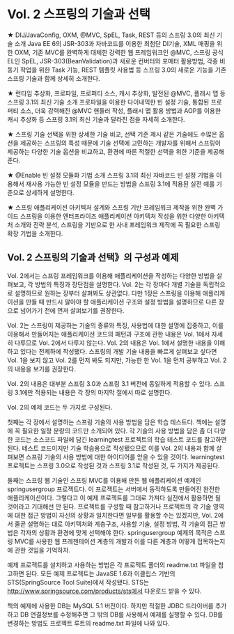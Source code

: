 # Vol. 2 스프링의 기술과 선택

★ DIJ/JavaConfig, OXM, @MVC, SpEL, Task, REST 등의 스프링 3.0의 최신 기술 소개
Java EE 6의 JSR-303과 자바코드를 이용한 최첨단 DI기술, XML 매핑을 위한 OXM, 기존 MVC를 완벽하게 대체한 강력한 웹 프레임워크인 @MVC, 스프링 공식 EL인 SpEL, JSR-303(BeanValidation)과 새로운 컨버터와 포매터 활용방법, 각종 비동기 작업을 위한 Task 기능, REST 템플릿 사용법 등 스프링 3.0의 새로운 기능을 기존 스프링 기술과 함께 상세히 소개한다.

★ 런타임 추상화, 프로파일, 프로퍼티 소스, 캐시 추상화, 발전된 @MVC, 플래시 맵 등 스프링 3.1의 최신 기술 소개
프로파일을 이용한 다이내믹한 빈 설정 기술, 통합된 프로퍼티 소스, 더욱 강력해진 @MVC 핸들러 작성, 플래시 맵 활용 방법과 AOP를 이용한 캐시 추상화 등 스프링 3.1의 최신 기술과 달라진 점을 자세히 소개한다.

★ 스프링 기술 선택을 위한 상세한 기술 비교, 선택 기준 제시
같은 기술에도 수많은 옵션을 제공하는 스프링의 특성 때문에 기술 선택에 고민하는 개발자를 위해서 스프링이 제공하는 다양한 기술 옵션을 비교하고, 환경에 따른 적절한 선택을 위한 기준을 제공해준다.

★ @Enable 빈 설정 모듈화 기법 소개
스프링 3.1의 최신 자바코드 빈 설정 기법을 이용해서 재사용 가능한 빈 설정 모듈을 만드는 방법을 스프링 3.1에 적용된 실전 예를 기준으로 상세하게 설명한다.

★ 스프링 애플리케이션 아키텍처 설계와 스프링 기반 프레임워크 제작을 위한 완벽 가이드
스프링을 이용한 엔터프라이즈 애플리케이션 아키텍처 작성을 위한 다양한 아키텍처 소개와 전략 분석, 스프링을 기반으로 한 사내 프레임워크 제작에 꼭 필요한 스프링 확장 기법을 소개한다.

## Vol. 2 스프링의 기술과 선택》의 구성과 예제

Vol. 2에서는 스프링 프레임워크를 이용해 애플리케이션을 작성하는 다양한 방법을 살펴보고, 각 방법의 특징과 장단점을 설명한다. Vol. 2는 각 장마다 개별 기술을 독립적으로 설명하므로 원하는 장부터 살펴봐도 상관없다. 다만 1장은 스프링을 이용해 애플리케이션을 만들 때 반드시 알아야 할 애플리케이션 구조와 설정 방법을 설명하므로 다른 장으로 넘어가기 전에 먼저 살펴보기를 권장한다.

Vol. 2는 스프링이 제공하는 기술의 종류와 특징, 사용법에 대한 설명에 집중하고, 이를 이용해서 만들어지는 애플리케이션 코드의 패턴과 구조에 관한 내용은 Vol. 1에서 자세히 다루므로 Vol. 2에서 다루지 않는다. Vol. 2의 내용은 Vol. 1에서 설명한 내용을 이해하고 있다는 전제하에 작성됐다. 스프링의 개발 기술 내용을 빠르게 살펴보고 싶다면 Vol. 1을 보지 않고 Vol. 2를 먼저 봐도 되지만, 가능한 한 Vol. 1을 먼저 공부하고 Vol. 2의 내용을 보기를 권장한다.

Vol. 2의 내용은 대부분 스프링 3.0과 스프링 3.1 버전에 동일하게 적용할 수 있다. 스프링 3.1에만 적용되는 내용은 각 장의 마지막 절에서 따로 설명한다.

Vol. 2의 예제 코드는 두 가지로 구성된다.

첫째는 각 장에서 설명하는 스프링 기술의 사용 방법을 담은 학습 테스트다. 책에는 설명에 꼭 필요한 일정 분량의 코드만 소개되어 있다. 각 기술의 사용 방법을 담은 좀 더 다양한 코드는 소스코드 파일에 담긴 learningtest 프로젝트의 학습 테스트 코드를 참고하면 된다. 테스트 코드이지만 기술 학습용으로 작성됐으므로 이를 Vol. 2의 내용과 함께 살펴보면 스프링 기술의 사용 방법에 대한 아이디어를 얻을 수 있을 것이다. learningtest 프로젝트는 스프링 3.0으로 작성된 것과 스프링 3.1로 작성된 것, 두 가지가 제공된다.

둘째는 스프링 웹 기술인 스프링 MVC를 이용해 만든 웹 애플리케이션 예제인 springusergroup 프로젝트다. 이 프로젝트는 서버에서 동작하도록 만들어진 완전한 애플리케이션이다. 그렇다고 이 예제 프로젝트를 그대로 가져다 실전에서 활용하면 될 것이라고 기대해선 안 된다. 프로젝트를 구성할 때 참고하거나 프로젝트의 각 기술 영역에 대한 접근 방법이 자신의 상황과 일치한다면 일부를 활용할 수는 있겠지만, Vol. 2에서 줄곧 설명하는 대로 아키텍처와 계층구조, 사용할 기술, 설정 방법, 각 기술의 접근 방법은 각자의 상황과 환경에 맞게 선택해야 한다. springusergroup 예제의 목적은 스프링 MVC를 사용한 웹 프레젠테이션 계층의 개발과 이를 다른 계층과 어떻게 접목하는지에 관한 것임을 기억하자.

예제 프로젝트를 설치하고 사용하는 방법은 각 프로젝트 폴더의 readme.txt 파일을 참고하면 된다. 모든 예제 프로젝트는 JavaSE 1.6과 이클립스 기반의 STS(SpringSource Tool Suite)에서 작성됐다. STS는 http://www.springsource.com/products/sts에서 다운로드 받을 수 있다.

책의 예제에 사용한 DB는 MySQL 5.1 버전이다. 하지만 적절한 JDBC 드라이버를 추가하고 DB 연결정보를 수정해주면 그 밖의 DB를 사용해서 예제를 실행할 수 있다. DB를 변경하는 방법도 프로젝트 루트의 readme.txt 파일에 나와 있다.